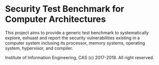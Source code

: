 Security Test Benchmark for Computer Architectures
========================

This project aims to provide a generic test benchmark to systematically explore, exhuast and report
the security vulnerabilities existing in a computer system inclusing its processor, memory systems,
operating system, hypervisor, and compiler.

Institute of Information Engineering, CAS
(c) 2017-2018. All right reserved.

